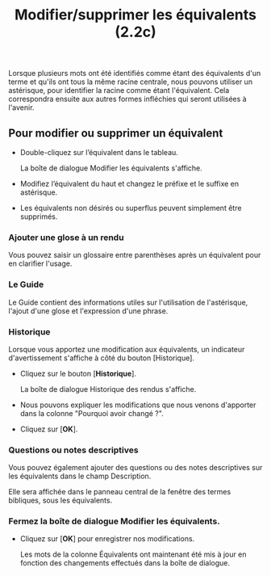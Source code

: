 ﻿---
title: Modifier/supprimer les équivalents (2.2c)
---
Lorsque plusieurs mots ont été identifiés comme étant des équivalents d'un terme et qu'ils ont tous la même racine centrale, nous pouvons utiliser un astérisque, pour identifier la racine comme étant l'équivalent. Cela correspondra ensuite aux autres formes infléchies qui seront utilisées à l'avenir.

## Pour modifier ou supprimer un équivalent

-  Double-cliquez sur l’équivalent dans le tableau.

    La boîte de dialogue Modifier les équivalents s'affiche.

-  Modifiez l’équivalent du haut et changez le préfixe et le suffixe en astérisque.
-  Les équivalents non désirés ou superflus peuvent simplement être supprimés.

### Ajouter une glose à un rendu

Vous pouvez saisir un glossaire entre parenthèses après un équivalent pour en clarifier l'usage.

### Le Guide

Le Guide contient des informations utiles sur l'utilisation de l'astérisque, l'ajout d'une glose et l'expression d'une phrase.

### Historique

Lorsque vous apportez une modification aux équivalents, un indicateur d'avertissement s'affiche à côté du bouton [Historique].

-  Cliquez sur le bouton [**Historique**].

    La boîte de dialogue Historique des rendus s'affiche.

-  Nous pouvons expliquer les modifications que nous venons d'apporter dans la colonne "Pourquoi avoir changé ?".
-  Cliquez sur [**OK**].

### Questions ou notes descriptives

Vous pouvez également ajouter des questions ou des notes descriptives sur les équivalents dans le champ Description.

Elle sera affichée dans le panneau central de la fenêtre des termes bibliques, sous les équivalents.

### Fermez la boîte de dialogue Modifier les équivalents.

-  Cliquez sur [**OK**] pour enregistrer nos modifications.

    Les mots de la colonne Équivalents ont maintenant été mis à jour en fonction des changements effectués dans la boîte de dialogue.
